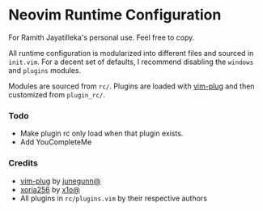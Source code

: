 # Neovim Runtime Configuration

For Ramith Jayatilleka's personal use. Feel free to copy.

All runtime configuration is modularized into different files and sourced in
`init.vim`. For a decent set of defaults, I recommend disabling the `windows`
and `plugins` modules.

Modules are sourced from `rc/`. Plugins are loaded with [vim-plug] and then
customized from `plugin_rc/`.

### Todo

- Make plugin rc only load when that plugin exists.
- Add YouCompleteMe

### Credits

- [vim-plug] by [junegunn@] 
- [xoria256] by [x1o@] 
- All plugins in `rc/plugins.vim` by their respective authors

[junegunn@]: https://github.com/junegunn
[x1o@]: https://github.com/x1o
[vim-plug]: https://github.com/junegunn/vim-plug
[xoria256]: https://github.com/vim-scripts/xoria256.vim
